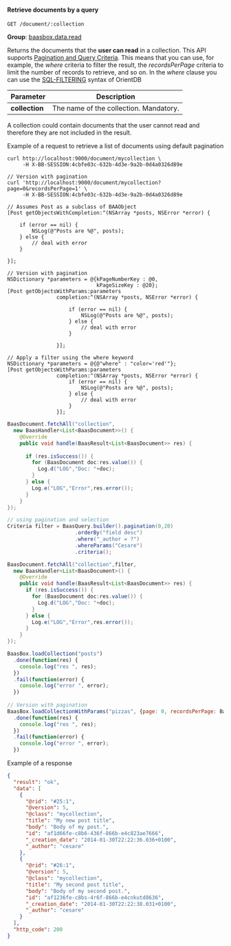 #### Retrieve documents by a query

`GET /document/:collection`

**Group**: [baasbox.data.read](#list-groups)

Returns the documents that the **user can read** in a collection. This API supports [Pagination and Query Criteria](#pagination-and-query-criteria). 
This means that you can use, for example, the _where_ criteria to filter the result, the _recordsPerPage_ criteria to limit the number of records to retrieve, and so on.
In the _where_ clause you can use the [SQL-FILTERING](http://www.orientechnologies.com/docs/last/orientdb.wiki/SQL-Where.html) syntax of OrientDB

Parameter | Description
--------- | -----------
**collection** | The name of the collection. Mandatory.

<aside class="notice">
	A collection could contain documents that the user cannot read and therefore they are not included in the result.
</aside>

<div class="snippet-title">
	<p>Example of a request to retrieve a list of documents using default pagination</p>
</div>

```shell
curl http://localhost:9000/document/mycollection \
	 -H X-BB-SESSION:4cbfe03c-632b-4d3e-9a2b-0d4a0326d89e
	
// Version with pagination
curl 'http://localhost:9000/document/mycollection?page=0&recordsPerPage=1' \
	 -H X-BB-SESSION:4cbfe03c-632b-4d3e-9a2b-0d4a0326d89e
```

```objective_c
// Assumes Post as a subclass of BAAObject
[Post getObjectsWithCompletion:^(NSArray *posts, NSError *error) {
    
    if (error == nil) {
        NSLog(@"Posts are %@", posts);
    } else {
        // deal with error
    }
    
}];

// Version with pagination
NSDictionary *parameters = @{kPageNumberKey : @0,
                             kPageSizeKey : @20};
[Post getObjectsWithParams:parameters
                completion:^(NSArray *posts, NSError *error) {

                    if (error == nil) {
                        NSLog(@"Posts are %@", posts);
                    } else {
                        // deal with error
                    }

                }];
				
// Apply a filter using the where keyword
NSDictionary *parameters = @{@"where" : "color='red'"};
[Post getObjectsWithParams:parameters
                completion:^(NSArray *posts, NSError *error) {
                    if (error == nil) {
                        NSLog(@"Posts are %@", posts);
                    } else {
                        // deal with error
                    }
                }];
```

```java
BaasDocument.fetchAll("collection",
  new BaasHandler<List<BaasDocument>>() {
    @Override
    public void handle(BaasResult<List<BaasDocument>> res) {
    
      if (res.isSuccess()) {
        for (BaasDocument doc:res.value()) {
          Log.d("LOG","Doc: "+doc);
        }
      } else {
        Log.e("LOG","Error",res.error());
      }
    }
});

// using pagination and selection
Criteria filter = BaasQuery.builder().pagination(0,20)
                      .orderBy("field desc")
                      .where("_author = ?")
                      .whereParams("Cesare")
                      .criteria();

BaasDocument.fetchAll("collection",filter,
  new BaasHandler<List<BaasDocument>() {
    @Override
    public void handle(BaasResult<List<BaasDocument>> res) {
      if (res.isSuccess()) {
        for (BaasDocument doc:res.value()) {
          Log.d("LOG","Doc: "+doc);
        }
      } else {
        Log.e("LOG","Error",res.error());
      }
    }
});
```

```javascript
BaasBox.loadCollection("posts")
  .done(function(res) {
  	console.log("res ", res);
  })
  .fail(function(error) {
  	console.log("error ", error);
  })
  
// Version with pagination
BaasBox.loadCollectionWithParams("pizzas", {page: 0, recordsPerPage: BaasBox.pagelength})
  .done(function(res) {
  	console.log("res ", res);
  })
  .fail(function(error) {
  	console.log("error ", error);
  })
```

<div class="snippet-title">
	<p>Example of a response</p>
</div>

```json
{
  "result": "ok",
  "data": [
    {
      "@rid": "#25:1",
      "@version": 5,
      "@class": "mycollection",
      "title": "My new post title",
      "body": "Body of my post.",
      "id": "af1d66fe-c8b6-436f-866b-e4c823ae7666",
      "_creation_date": "2014-01-30T22:22:36.036+0100",
      "_author": "cesare"
    },
	{
      "@rid": "#26:1",
      "@version": 5,
      "@class": "mycollection",
      "title": "My second post title",
      "body": "Body of my second post.",
      "id": "af1236fe-c8bs-4r6f-866b-e4cnkutd8636",
      "_creation_date": "2014-01-30T22:22:38.031+0100",
      "_author": "cesare"
    }
  ],
  "http_code": 200
}
```
